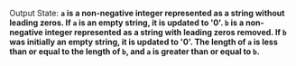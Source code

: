 Output State: **`a` is a non-negative integer represented as a string without leading zeros. If `a` is an empty string, it is updated to '0'. `b` is a non-negative integer represented as a string with leading zeros removed. If `b` was initially an empty string, it is updated to '0'. The length of `a` is less than or equal to the length of `b`, and `a` is greater than or equal to `b`.**